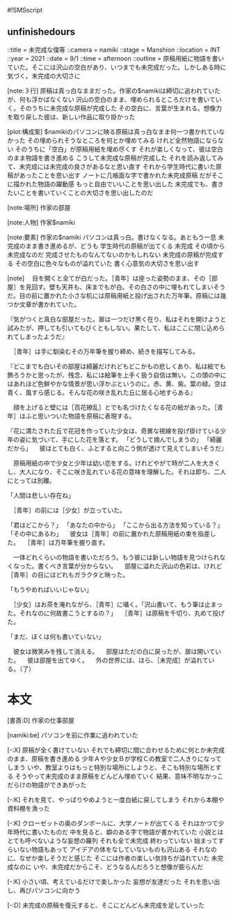 #!SMSscript

## unfinishedours

::title = 未完成な僕等
::camera = namiki
::stage = Manshion
::location = INT
::year = 2021
::date = 9/1
::time = afternoon
::outline = 原稿用紙に物語を書いていた。そこには沢山の空白があり、いつまでも未完成だった。しかしある時に気づく。未完成の大切さに

[note:３行]
原稿は真っ白なままだった。作家の$namikiは締切に追われていたが、何も浮かばなくない
沢山の空白のまま、埋められるところだけを書いていく。そのうちに未完成な原稿が完成した
その空白に、言葉が生まれる。想像力を取り戻した彼は、新しい作品に取り掛かった

[plot:構成案]
$namikiのパソコンに映る原稿は真っ白なまま何一つ書かれていなかった
その埋められそうなところを何とか埋めてみる
けれど全然物語にならない
そのうちに「空白」が原稿用紙を埋め尽くす
それが楽しくなって、彼は空白のまま物語を書き進める
こうして未完成な原稿が完成した
それを読み返してみて、未完成には未完成の良さがあるなと思い直す
それから学生時代に書いた原稿があったことを思い出す
ノートに几帳面な字で書かれた未完成原稿
だがそこに描かれた物語の躍動感
もっと自由でいいことを思い出した
未完成でも、書きたいことを書いていくことの大切さを思い出したのだ

[note:場所]
作家の部屋

[note:人物]
作家$namiki

[note:要素]
作家の$namiki
パソコンは真っ白。書けなくなる。あともう一息
未完成のまま書き進めるが、どうも
学生時代の原稿が出てくる
未完成
その頃から未完成なのだ
完成させたものなんてないのかもしれない
未完成の原稿が完成する
その空白に色々なものが溢れていた
書く心意気の大切さを思い出す

[note]
　目を開くと全てが白だった。［青年］は座った姿勢のまま、その［部屋］を見回す。壁も天井も、床までもが白。その白さの中に埋もれてしまいそうだ。目の前に置かれた小さな机には原稿用紙と投げ出された万年筆。原稿には幾つか文章が書かれていた。

『気がつくと真白な部屋だった。扉は一つだけ黒く在り、私はそれを開けようと試みたが、押しても引いてもびくともしない。果たして、私はここに閉じ込められてしまったようだ』

　［青年］は手に馴染むその万年筆を握り締め、続きを描写してみる。

『どこまでも白いその部屋は綺麗だけれどもどこかもの悲しくあり、私は絵でも飾ろうかと思ったが、残念、私には絵筆を上手く扱う自信は無い。この頭の中にはあれほど色鮮やかな情景が思い浮かぶというのに。赤、黄、紫。葉の緑。空は青く、風すら感じる。そんな花の咲き乱れた丘に居る心地すらある』

　顔を上げると壁には［百花繚乱］とでも名づけたくなる花の絵があった。［青年］はふと思いついた物語を原稿に表現する。

『花に満たされた丘で花冠を作っていた少女は、奇異な視線を投げ掛けている少年の姿に気づいて、手にした花を落とす。
「どうして摘んでしまうの」
「綺麗だから」
　彼はとても白く、ふとすると向こう側が透けて見えてしまいそうだ』

　原稿用紙の中で少女と少年は幼い恋をする。けれどやがて時が二人を大きくし、大人になり、そこに咲き乱れている花の意味を理解した。それは即ち、二人にとっては別離。

「人間は悲しい存在ね」

　［青年］の前には［少女］が立っていた。

「君はどこから？」
「あなたの中から」
「ここから出る方法を知っている？」
「その中にあるわ」
　彼女は［青年］の前に置かれた原稿用紙の束を指差した。
　［青年］は万年筆を握り直す。

　一体どれくらいの物語を書いただろう。もう彼には新しい物語を見つけられなくなった。書くべき言葉が分からない。
　部屋に溢れた沢山の色彩は、けれど［青年］の目にはどれもガラクタと映った。

「もうやめればいいじゃない」

　［少女］はお茶を淹れながら、［青年］に囁く。「沢山書いて、もう筆は止まった。それなのに何故書こうとするの？」
　［青年］は原稿を千切り、丸めて投げた。

「まだ、ぼくは何も書いていない」

　彼女は微笑みを残して消える。
　部屋はただの白に戻ったが、扉は開いていた。
　彼は部屋を出てゆく。
　外の世界には、ほら、［未完成］が溢れている。（了）


# 本文

[書斎:D]
作家の仕事部屋

[namiki:be]
パソコンを前に作業に追われていた

[-:X]
原稿が全く書けていない
それでも締切に間に合わせるために何とか未完成のまま、原稿を書き進める
少年Ａや少女Ｂが学校Ｃの教室で二人きりになってしまう
いや、教室よりはもっと特別な場所にしようと、そこも特別な場所とする
そうやって未完成のまま原稿をどんどん埋めていく
結果、意味不明なかっこだらけの物語ができあがった

[-:K]
それを見て、やっぱりやめようと一度白紙に戻してしまう
それから本棚や資料棚を漁った

[-:K]
クローゼットの奥のダンボールに、大学ノートが出てくる
それはかつて少年時代に書いたものだ
中を見ると、癖のある字で物語が書かれていた
小説とはとても呼べないような妄想の羅列
それも全て未完成
終わっていない
始まってすらいない物語もあって
アイデアの体をなしていないものも沢山ある
それなのに、なぜか楽しそうだと感じた
そこには作者の楽しい気持ちが溢れていた
未完成なのに
いや、未完成だからこそ、どうなるんだろうと想像が膨らんだ

[-:K]
小さい頃、考えているだけで楽しかった
妄想が友達だった
それを思い出し、再びパソコンに向かう

[-:D]
未完成の原稿を復元すると、そこにどんどん未完成を足していった

